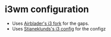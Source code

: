 
# i3wm configuration

- Uses [Airblader's i3 fork](https://github.com/Airblader/i3) for the gaps.
- Uses [Stianeklunds's i3 config](https://github.com/stianeklund/dotfiles/tree/master/.i3) for the configz
